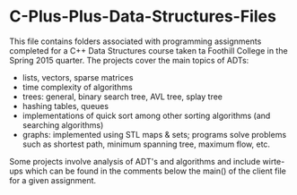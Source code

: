 # C-Plus-Plus-Data-Structures-Files

This file contains folders associated with programming assignments completed for a C++ Data Structures course taken ta Foothill College in the Spring 2015 quarter.  The projects cover the main topics  of ADTs:
  - lists, vectors, sparse matrices
  - time complexity of algorithms
  - trees: general, binary search tree, AVL tree, splay tree
  - hashing tables, queues
  - implementations of quick sort among other sorting algorithms (and searching algorithms)
  - graphs: implemented using STL maps & sets; programs solve problems such as shortest path, minimum spanning tree, maximum flow, etc.

Some projects involve analysis of ADT's and algorithms and include wirte-ups which can be found in the comments below the main() of the client file for a given assignment.
